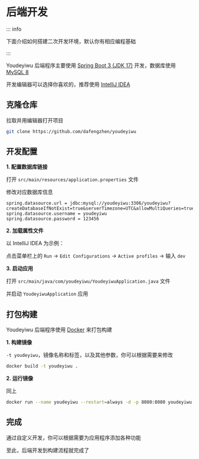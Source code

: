 # 后端开发

::: info

下面介绍如何搭建二次开发环境，默认你有相应编程基础

:::

Youdeyiwu 后端程序主要使用 [Spring Boot 3 (JDK 17)](https://spring.io/projects/spring-boot) 开发，数据库使用 [MySQL 8](https://www.mysql.com)

开发编辑器可以选择你喜欢的，推荐使用 [IntelliJ IDEA](https://www.jetbrains.com/idea)

## 克隆仓库

拉取并用编辑器打开项目

```sh
git clone https://github.com/dafengzhen/youdeyiwu
```

## 开发配置

**1. 配置数据库链接**

打开 ```src/main/resources/application.properties``` 文件

修改对应数据库信息

```properties
spring.datasource.url = jdbc:mysql://youdeyiwu:3306/youdeyiwu?createDatabaseIfNotExist=true&serverTimezone=UTC&allowMultiQueries=true
spring.datasource.username = youdeyiwu
spring.datasource.password = 123456
```

**2. 加载属性文件**

以 IntelliJ IDEA 为示例：

点击菜单栏上的 ```Run``` -> ```Edit Configurations``` -> ```Active profiles``` -> 输入 ```dev```

**3. 启动应用**

打开 ```src/main/java/com/youdeyiwu/YoudeyiwuApplication.java``` 文件

并启动 ```YoudeyiwuApplication``` 应用

## 打包构建

Youdeyiwu 后端程序使用 [Docker](https://www.docker.com) 来打包构建

**1. 构建镜像**

```-t youdeyiwu```，镜像名称和标签，以及其他参数，你可以根据需要来修改

```sh
docker build -t youdeyiwu .
```

**2. 运行镜像**

同上

```sh
docker run --name youdeyiwu --restart=always -d -p 8080:8080 youdeyiwu
```

## 完成

通过自定义开发，你可以根据需要为应用程序添加各种功能

至此，后端开发到构建流程就完成了
